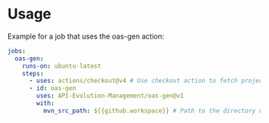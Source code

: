 # Usage
Example for a job that uses the oas-gen action:
```yaml
jobs:
  oas-gen:
    runs-on: ubuntu-latest
    steps:
      - uses: actions/checkout@v4 # Use checkout action to fetch project files
      - id: oas-gen
        uses: API-Evolution-Management/oas-gen@v1
        with: 
          mvn_src_path: ${{github.workspace}} # Path to the directory of the pom.xml file
``` 
    
          
